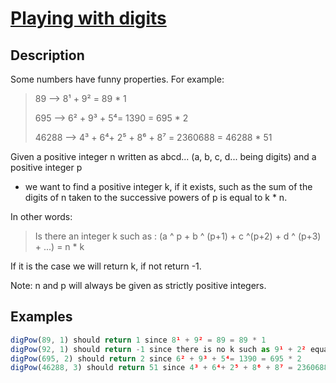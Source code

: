 # [Playing with digits](https://www.codewars.com/kata/playing-with-digits)

## Description

Some numbers have funny properties. For example:

> 89 --> 8¹ + 9² = 89 \* 1
>
> 695 --> 6² + 9³ + 5⁴= 1390 = 695 \* 2
>
> 46288 --> 4³ + 6⁴+ 2⁵ + 8⁶ + 8⁷ = 2360688 = 46288 \* 51

Given a positive integer n written as abcd... (a, b, c, d... being digits) and a positive integer p

- we want to find a positive integer k, if it exists, such as the sum of the digits of n taken to the successive powers of p is equal to k \* n.

In other words:

> Is there an integer k such as : (a ^ p + b ^ (p+1) + c ^(p+2) + d ^ (p+3) + ...) = n \* k

If it is the case we will return k, if not return -1.

Note: n and p will always be given as strictly positive integers.

## Examples

```js
digPow(89, 1) should return 1 since 8¹ + 9² = 89 = 89 * 1
digPow(92, 1) should return -1 since there is no k such as 9¹ + 2² equals 92 * k
digPow(695, 2) should return 2 since 6² + 9³ + 5⁴= 1390 = 695 * 2
digPow(46288, 3) should return 51 since 4³ + 6⁴+ 2⁵ + 8⁶ + 8⁷ = 2360688 = 46288 * 51
```
